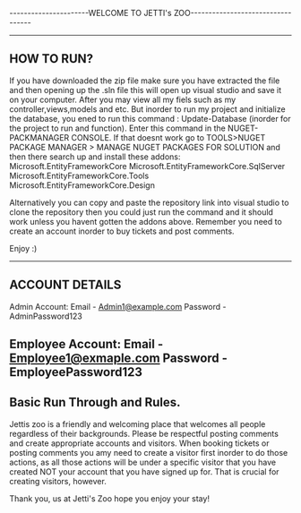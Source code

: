 ----------------------WELCOME TO JETTI's ZOO----------------------------------

-----------
HOW TO RUN?
------------
If you have downloaded the zip file make sure you have extracted the file and then opening up the .sln file this will open up visual studio and save it on your computer. After you may view all my fiels such as my controller,views,models and etc. 
But inorder to run my project and initialize the database, you ened to run this command : Update-Database (inorder for the project to run and function). Enter this command in the NUGET-PACKMANAGER CONSOLE.
If that doesnt work go to TOOLS>NUGET PACKAGE MANAGER > MANAGE NUGET PACKAGES FOR SOLUTION and then there search up and install these addons:
Microsoft.EntityFrameworkCore
Microsoft.EntityFrameworkCore.SqlServer
Microsoft.EntityFrameworkCore.Tools
Microsoft.EntityFrameworkCore.Design


Alternatively you can copy and paste the repository link into visual studio to clone the repository then you could just run the command and it should work unless you havent gotten the addons above.
Remember you need to create an account inorder to buy tickets and post comments. 

Enjoy :)

-------------
ACCOUNT DETAILS
---------------
Admin Account:
Email - Admin1@example.com
Password - AdminPassword123

Employee Account:
Email - Employee1@exmaple.com 
Password - EmployeePassword123
---------------------------------------------------------------------------------------------------------------------------------------------------------------------------------------------------------------
Basic Run Through and Rules.
-------------------------------
Jettis zoo is a friendly and welcoming place that welcomes all people regardless of their backgrounds. 
Please be respectful posting comments and create appropriate accounts and visitors.
When booking tickets or posting comments you amy need to create a visitor first inorder to do those actions, as all those actions will be under a specific visitor that you have created NOT your account that you have signed up for. That is crucial for creating visitors, however.

Thank you, us at Jetti's Zoo hope you enjoy your stay!
